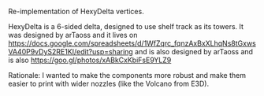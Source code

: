 Re-implementation of HexyDelta vertices.

HexyDelta is a 6-sided delta, designed to use shelf track as its towers. It was designed by arTaoss and it lives on 
https://docs.google.com/spreadsheets/d/1WfZqrc_fqnzAxBxXLhqNs8tGxwsVA40P9vDyS2RE1KI/edit?usp=sharing and is also designed by arTaoss and is also https://goo.gl/photos/xABkCxKbiFsE9YLZ9

Rationale: I wanted to make the components more robust and make them easier to print with wider nozzles (like the Volcano from E3D). 
